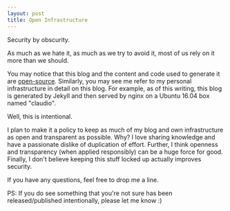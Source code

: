 ```yaml
---
layout: post
title: Open Infrastructure
---
```


Security by obscurity.

As much as we hate it, as much as we try to avoid it, most of us rely on it more than we should.

You may notice that this blog and the content and code used to generate it are [open-source](https://github.com/Zorlin/raptorswithhats.com). Similarly, you may see me refer to my personal infrastructure in detail on this blog. For example, as of this writing, this blog is generated by Jekyll and then served by nginx on a Ubuntu 16.04 box named "claudio".

Well, this is intentional.

I plan to make it a policy to keep as much of my blog and own infrastructure as open and transparent as possible. Why? I love sharing knowledge and have a passionate dislike of duplication of effort. Further, I think openness and transparency (when applied responsibly) can be a huge force for good. Finally, I don't believe keeping this stuff locked up actually improves security.

If you have any questions, feel free to drop me a line.

PS: If you do see something that you're not sure has been released/published intentionally, please let me know :)
